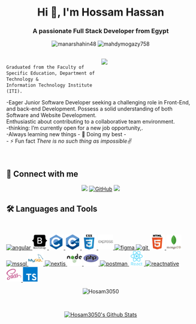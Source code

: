 <h1 align="center">Hi 👋, I'm Hossam Hassan</h1>
<h3 align="center">A passionate Full Stack Developer from Egypt</h3>

<p align="center">
    <img src="https://komarev.com/ghpvc/?username=manarshahin48&label=Profile%20views&color=0e75b6&style=flat"
        alt="manarshahin48" />
    <img src="https://img.shields.io/github/followers/mahdymogazy?label=Followers" alt="mahdymogazy758" />
</p>
<br />
<img align="right"
    src="https://user-images.githubusercontent.com/63050133/156676671-d5b2e362-97d4-4404-9447-dd71ddfea82f.gif"
    width="250px" />

    Graduated from the Faculty of Specific Education, Department of Technology &
    Information Technology Institute (ITI).

-Eager Junior Software Developer seeking a challenging role in Front-End, and back-end Development. Possess a solid understanding of both Software and Website Development.<br> Enthusiastic about contributing to a collaborative team environment.<br>
-thinking: I’m currently open for a new job opportunity,.<br>
-Always learning new things - 🐼 Doing my best -<br> - ⚡ Fun fact
*There is no such thing as impossible✌*

<br />

## 📩 Connect with me
<p align="center">
    <a href="mailto:hosam01157459778@gmail.com" title="Gmail"><img
            src="https://img.shields.io/badge/gmail-%23F05033.svg?style=for-the-badge&logo=gmail&logoColor=white" /></a>
            <a href="https://github.com/Hosam3050" title="GitHub"><img
                src="https://img.shields.io/badge/github-%23121011.svg?style=for-the-badge&logo=github&logoColor=white"
                alt="GitHub" /></a>
    <a href="https://www.linkedin.com/in/hossam-hassan-b04448288/" title="LinkedIn"><img
            src="https://img.shields.io/badge/linkedin-%230077B5.svg?style=for-the-badge&logo=linkedin&logoColor=white" /></a>
</p>

## 🛠 Languages and Tools
<br />

<p align="left">
    <a href="https://angular.io" target="_blank" rel="noreferrer">
        <img src="https://angular.io/assets/images/logos/angular/angular.svg" alt="angular" width="40" height="40" />
    </a>
    <a href="https://getbootstrap.com" target="_blank" rel="noreferrer">
        <img src="https://raw.githubusercontent.com/devicons/devicon/master/icons/bootstrap/bootstrap-plain-wordmark.svg"
            alt="bootstrap" width="40" height="40" />
    </a>
    <a href="https://www.cprogramming.com/" target="_blank" rel="noreferrer">
        <img src="https://raw.githubusercontent.com/devicons/devicon/master/icons/c/c-original.svg" alt="c" width="40"
            height="40" />
    </a>
    <a href="https://www.w3schools.com/cpp/" target="_blank" rel="noreferrer">
        <img src="https://raw.githubusercontent.com/devicons/devicon/master/icons/cplusplus/cplusplus-original.svg"
            alt="cplusplus" width="40" height="40" />
    </a>
    <a href="https://www.w3schools.com/css/" target="_blank" rel="noreferrer">
        <img src="https://raw.githubusercontent.com/devicons/devicon/master/icons/css3/css3-original-wordmark.svg"
            alt="css3" width="40" height="40" />
    </a>
    <a href="https://expressjs.com" target="_blank" rel="noreferrer">
        <img src="https://raw.githubusercontent.com/devicons/devicon/master/icons/express/express-original-wordmark.svg"
            alt="express" width="40" height="40" />
    </a>
    <a href="https://www.figma.com/" target="_blank" rel="noreferrer">
        <img src="https://www.vectorlogo.zone/logos/figma/figma-icon.svg" alt="figma" width="40" height="40" />
    </a>
    <a href="https://git-scm.com/" target="_blank" rel="noreferrer">
        <img src="https://www.vectorlogo.zone/logos/git-scm/git-scm-icon.svg" alt="git" width="40" height="40" />
    </a>
    <a href="https://www.w3.org/html/" target="_blank" rel="noreferrer">
        <img src="https://raw.githubusercontent.com/devicons/devicon/master/icons/html5/html5-original-wordmark.svg"
            alt="html5" width="40" height="40" />
    </a>
            <a href="https://www.mongodb.com/" target="_blank" rel="noreferrer">
                <img src="https://raw.githubusercontent.com/devicons/devicon/master/icons/mongodb/mongodb-original-wordmark.svg"
                    alt="mongodb" width="40" height="40" />
            </a>
            <a href="https://www.microsoft.com/en-us/sql-server" target="_blank" rel="noreferrer">
                <img src="https://www.svgrepo.com/show/303229/microsoft-sql-server-logo.svg" alt="mssql" width="40"
                    height="40" />
            </a>
            <a href="https://www.mysql.com/" target="_blank" rel="noreferrer">
                <img src="https://raw.githubusercontent.com/devicons/devicon/master/icons/mysql/mysql-original-wordmark.svg"
                    alt="mysql" width="40" height="40" />
            </a>
            <a href="https://nextjs.org/" target="_blank" rel="noreferrer">
                <img src="https://cdn.worldvectorlogo.com/logos/nextjs-2.svg" alt="nextjs" width="40" height="40" />
            </a>
            <a href="https://nodejs.org" target="_blank" rel="noreferrer">
                <img src="https://raw.githubusercontent.com/devicons/devicon/master/icons/nodejs/nodejs-original-wordmark.svg"
                    alt="nodejs" width="40" height="40" />
            </a>
            <a href="https://www.php.net" target="_blank" rel="noreferrer">
                <img src="https://raw.githubusercontent.com/devicons/devicon/master/icons/php/php-original.svg"
                    alt="php" width="40" height="40" />
            </a>
            <a href="https://postman.com" target="_blank" rel="noreferrer">
                <img src="https://www.vectorlogo.zone/logos/getpostman/getpostman-icon.svg" alt="postman" width="40"
                    height="40" />
            </a>
            <a href="https://reactjs.org/" target="_blank" rel="noreferrer">
                <img src="https://raw.githubusercontent.com/devicons/devicon/master/icons/react/react-original-wordmark.svg"
                    alt="react" width="40" height="40" />
            </a>
            <a href="https://reactnative.dev/" target="_blank" rel="noreferrer">
                <img src="https://reactnative.dev/img/header_logo.svg" alt="reactnative" width="40" height="40" />
            </a>
            <a href="https://sass-lang.com" target="_blank" rel="noreferrer">
                <img src="https://raw.githubusercontent.com/devicons/devicon/master/icons/sass/sass-original.svg"
                    alt="sass" width="40" height="40" />
            </a>
            <a href="https://www.typescriptlang.org/" target="_blank" rel="noreferrer">
                <img src="https://raw.githubusercontent.com/devicons/devicon/master/icons/typescript/typescript-original.svg"
                    alt="typescript" width="40" height="40" />
            </a>
            <br>
                <p align="center">
                    <img src="https://github-readme-streak-stats.herokuapp.com/?user=Hosam3050&theme=tokyonight_duo"
                        alt="Hosam3050" />
                </p>
                <br />
                <p align="center">
                    <a href="https://github.com/anuraghazra/github-readme-stats">
                        <img alt="Hosam3050's Github Stats"
                            src="https://github-readme-stats.vercel.app/api?username=Hosam3050&show_icons=true&count_private=true&locale=en&theme=tokyonight&layout=compact"
                            height="230px" /></a>
                   
</p>
